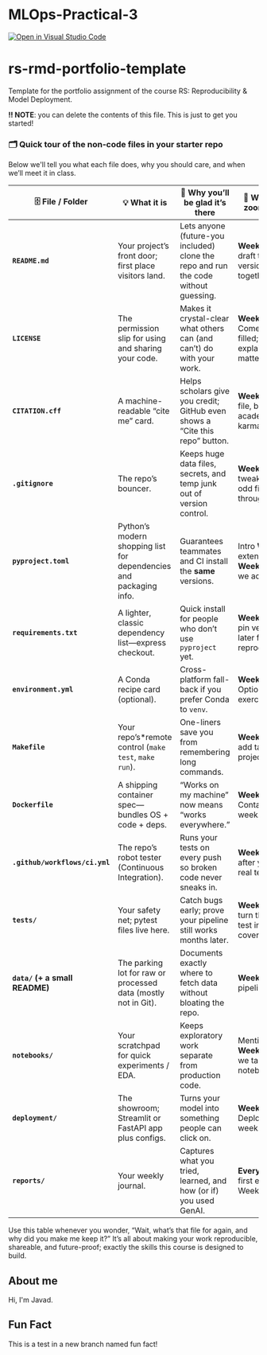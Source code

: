 # MLOps-Practical-3
[![Open in Visual Studio Code](https://classroom.github.com/assets/open-in-vscode-2e0aaae1b6195c2367325f4f02e2d04e9abb55f0b24a779b69b11b9e10269abc.svg)](https://classroom.github.com/online_ide?assignment_repo_id=20117810&assignment_repo_type=AssignmentRepo)
# rs-rmd-portfolio-template
Template for the portfolio assignment of the course RS: Reproducibility &amp; Model Deployment.

**‼️ NOTE**: you can delete the contents of this file. This is just to get you started!

### 🗂️ Quick tour of the **non-code files** in your starter repo

Below we'll tell you what each file does, why you should care, and when we’ll meet it in class.

| 🗄️ File / Folder                | 💡 What it is                                                        | 🙏 Why you’ll be glad it’s there                                                    | 🔎 When we’ll zoom in on it                                      |
| ------------------------------ | -------------------------------------------------------------------- | ----------------------------------------------------------------------------------- | --------------------------------------------------------------- |
| **`README.md`**                | Your project’s front door; first place visitors land.                | Lets anyone (future-you included) clone the repo and run the code without guessing. | **Week 1** We draft the first version together.                 |
| **`LICENSE`**                  | The permission slip for using and sharing your code.                 | Makes it crystal-clear what others can (and can’t) do with your work.               | **Week 1** Comes pre-filled; we explain why it matters.         |
| **`CITATION.cff`**             | A machine-readable “cite me” card.                                   | Helps scholars give you credit; GitHub even shows a “Cite this repo” button.        | **Week 1** Tiny file, big academic karma.                       |
| **`.gitignore`**               | The repo’s bouncer.                                                  | Keeps huge data files, secrets, and temp junk out of version control.               | **Week 1** You’ll tweak it when odd files slip through.         |
| **`pyproject.toml`**           | Python’s modern shopping list for dependencies and packaging info.   | Guarantees teammates and CI install the **same** versions.                          | Intro **Week 1**, extended in **Week 2** when we add real libs. |
| **`requirements.txt`**         | A lighter, classic dependency list—express checkout.                 | Quick install for people who don’t use `pyproject` yet.                             | **Week 2** We pin versions later for full reproducibility.      |
| **`environment.yml`**          | A Conda recipe card (optional).                                      | Cross-platform fall-back if you prefer Conda to `venv`.                             | **Week 2** Optional exercise.                                   |
| **`Makefile`**                 | Your repo’s*remote control (`make test`, `make run`).                | One-liners save you from remembering long commands.                                 | **Week 2** We add tasks as the project grows.                   |
| **`Dockerfile`**               | A shipping container spec—bundles OS + code + deps.                  | “Works on my machine” now means “works everywhere.”                                 | **Week 4** Containerisation week.                               |
| **`.github/workflows/ci.yml`** | The repo’s robot tester (Continuous Integration).                    | Runs your tests on every push so broken code never sneaks in.                       | **Week 3** Right after you write real tests.                    |
| **`tests/`**                   | Your safety net; pytest files live here.                             | Catch bugs early; prove your pipeline still works months later.                     | **Week 3** We’ll turn the smoke test into real coverage.        |
| **`data/` (+ a small README)** | The parking lot for raw or processed data (mostly not in Git).       | Documents exactly where to fetch data without bloating the repo.                    | **Week 5** Data-pipeline week.                                  |
| **`notebooks/`**               | Your scratchpad for quick experiments / EDA.                         | Keeps exploratory work separate from production code.                               | Mentioned **Week 3** when we talk tidy notebooks.               |
| **`deployment/`**              | The showroom; Streamlit or FastAPI app plus configs.                 | Turns your model into something people can click on.                                | **Week 6** Deployment week.                                     |
| **`reports/`**                 | Your weekly journal.                                                 | Captures what you tried, learned, and how (or if) you used GenAI.                   | **Every week**—first entry in Week 1.                           |

Use this table whenever you wonder, “Wait, what’s that file for again, and why did you make me keep it?”
It’s all about making your work reproducible, shareable, and future-proof; exactly the skills this course is designed to build.


## About me
Hi, I'm Javad.

## Fun Fact
This is a test in a new branch named fun fact!